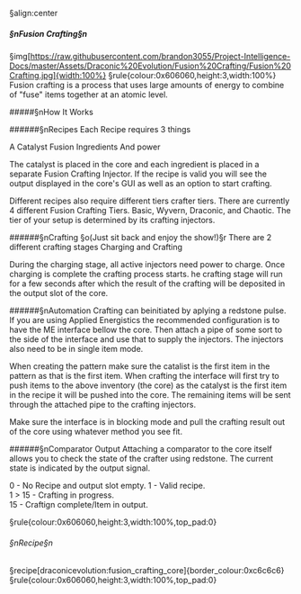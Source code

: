 §align:center
##### §nFusion Crafting§n

§img[https://raw.githubusercontent.com/brandon3055/Project-Intelligence-Docs/master/Assets/Draconic%20Evolution/Fusion%20Crafting/Fusion%20Crafting.jpg]{width:100%}
§rule{colour:0x606060,height:3,width:100%}
Fusion crafting is a process that uses large amounts of energy to combine of "fuse" items together at an atomic level.

#####§nHow It Works

######§nRecipes
Each Recipe requires 3 things

A Catalyst
Fusion Ingredients
And power

The catalyst is placed in the core and each ingredient is placed in a separate Fusion Crafting Injector. If the recipe is valid you will see the output displayed in the core's GUI as well as an option to start crafting.

Different recipes also require different tiers crafter tiers. There are currently 4 different Fusion Crafting Tiers. Basic, Wyvern, Draconic, and Chaotic.
The tier of your setup is determined by its crafting injectors.

######§nCrafting
§o(Just sit back and enjoy the show!)§r
There are 2 different crafting stages Charging and Crafting

During the charging stage, all active injectors need power to charge. Once charging is complete the crafting process starts.
he crafting stage will run for a few seconds after which the result of the crafting will be deposited in the output slot of the core.

######§nAutomation
Crafting can beinitiated by aplying a redstone pulse.
If you are using Applied Energistics the recommended configuration is to have the ME interface bellow the core. Then attach a pipe of some sort to the side of the interface and use that to supply the injectors. The injectors also need to be in single item mode.

When creating the pattern make sure the catalist is the first item in the pattern as that is the first item. When crafting the interface will first try to push items to the above inventory (the core) as the catalyst is the first item in the recipe it will be pushed into the core. The remaining items will be sent through the attached pipe to the crafting injectors.

Make sure the interface is in blocking mode and pull the crafting result out of the core using whatever method you see fit.

######§nComparator Output
Attaching a comparator to the core itself allows you to check the state of the crafter using redstone. The current state is indicated by the output signal.

0 - No Recipe and output slot empty.
1 - Valid recipe.                          
1 > 15 - Crafting in progress.        
15 - Craftign complete/Item in output.


§rule{colour:0x606060,height:3,width:100%,top_pad:0}
###### §nRecipe§n
§recipe[draconicevolution:fusion_crafting_core]{border_colour:0xc6c6c6}
§rule{colour:0x606060,height:3,width:100%,top_pad:0}